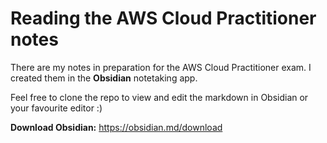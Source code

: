 # Reading the AWS Cloud Practitioner notes
There are my notes in preparation for the AWS Cloud Practitioner exam. I created them in the **Obsidian** notetaking app.

Feel free to clone the repo to view and edit the markdown in Obsidian or your favourite editor :)

**Download Obsidian:** https://obsidian.md/download
